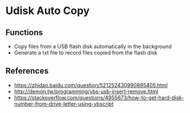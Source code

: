# Udisk Auto Copy
## Functions
- Copy files from a USB flash disk automatically in the background
- Generate a txt file to record files copied from the flash disk
## References
- https://zhidao.baidu.com/question/521252430990895405.html
- http://demon.tw/programming/vbs-usb-insert-remove.html
- https://stackoverflow.com/questions/4955673/how-to-get-hard-disk-number-from-drive-letter-using-vbscript
